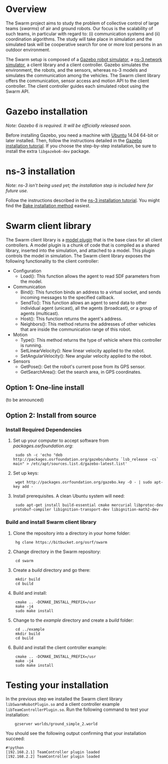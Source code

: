 # Overview #

The Swarm project aims to study the problem of collective control of large teams (*swarms*) of air and ground robots. Our focus is the scalability of such teams, in particular with regard to: (i) communication systems and (ii) coordination algorithms. The study will take place in simulation and the simulated task will be cooperative search for one or more lost persons in an outdoor environment.

The Swarm setup is composed of a [Gazebo robot simulator]((www.gazebosim.org)), a [ns-3 network simulator](nsnam), a client library and a client controller. Gazebo simulates the environment, the robots, and the sensors, whereas ns-3 models and simulates the communication among the vehicles. The Swarm client library offers the communication, sensor access and motion API to the client controller. The client controller guides each simulated robot using the Swarm API.

# Gazebo installation #

*Note: Gazebo 6 is required.  It will be officially released soon.*

Before installing Gazebo, you need a machine with [Ubuntu](http://www.ubuntu.com/) 14.04 64-bit or later installed. Then, follow the instructions detailed in the [Gazebo installation tutorial](http://gazebosim.org/tutorials?cat=install).  If you choose the step-by-step installation, be sure to install the extra `libgazebo6-dev` package.

# ns-3 installation #

*Note: ns-3 isn't being used yet; the installation step is included here for future use.*

Follow the instructions described in the [ns-3 installation tutorial](https://www.nsnam.org/wiki/Installation).  You might find the [Bake installation method](https://www.nsnam.org/wiki/Installation#Installation_with_Bake) easiest.

# Swarm client library #

The Swarm client library is a [model plugin](http://gazebosim.org/tutorials?tut=plugins_hello_world) that is the base class for all client controllers. A model plugin is a chunk of code that is compiled as a shared library, inserted into the simulation, and attached to a model. This plugin controls the model in simulation. The Swarm client library exposes the following functionality to the client controller:

* Configuration
    * Load(): This function allows the agent to read SDF parameters from the model.
* Communication
    * Bind(): This function binds an address to a virtual socket, and sends incoming messages to the specified callback.
    * SendTo(): This function allows an agent to send data to other individual agent (unicast), all the agents (broadcast), or a group of agents (multicast).
    * Host(): This function returns the agent's address.
    * Neighbors(): This method returns the addresses of other vehicles that are inside the communication range of this robot.
* Motion
    * Type(): This method returns the type of vehicle where this controller is running.
    * SetLinearVelocity(): New linear velocity applied to the robot.
    * SetAngularVelocity(): New angular velocity applied to the robot.
* Sensors
    * GetPose(): Get the robot's current pose from its GPS sensor.
    * GetSearchArea(): Get the search area, in GPS coordinates.

## Option 1: One-line install ##
   (to be announced)

## Option 2: Install from source ##

### Install Required Dependencies ###

1. Set up your computer to accept software from *packages.osrfoundation.org*:
  
        sudo sh -c 'echo "deb http://packages.osrfoundation.org/gazebo/ubuntu `lsb_release -cs` main" > /etc/apt/sources.list.d/gazebo-latest.list'
  
1. Set up keys:

        wget http://packages.osrfoundation.org/gazebo.key -O - | sudo apt-key add -


1. Install prerequisites. A clean Ubuntu system will need:

        sudo apt-get install build-essential cmake mercurial libprotoc-dev protobuf-compiler libignition-transport-dev libignition-math2-dev

### Build and install Swarm client library ###

1. Clone the repository into a directory in your home folder:

        hg clone https://bitbucket.org/osrf/swarm

1. Change directory in the Swarm repository:

        cd swarm

1. Create a *build* directory and go there:

        mkdir build
        cd build

1. Build and install:

        cmake .. -DCMAKE_INSTALL_PREFIX=/usr
        make -j4
        sudo make install

1. Change to the *example* directory and create a *build* folder:

        cd ../example
        mkdir build
        cd build

1. Build and install the client controller example:

        cmake .. -DCMAKE_INSTALL_PREFIX=/usr
        make -j4
        sudo make install

# Testing your installation #

In the previous step we installed the Swarm client library `libSwarmRobotPlugin.so` and a client controller example `libTeamControllerPlugin.so`. Run the following command to test your installation:

        gzserver worlds/ground_simple_2.world

You should see the following output confirming that your installation succeed:

```
#!python
[192.168.2.1] TeamController plugin loaded
[192.168.2.2] TeamController plugin loaded
```
